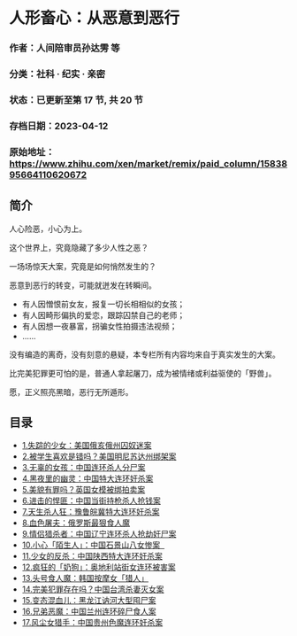 # 人形畜心：从恶意到恶行

### 作者：人间陪审员孙达雱 等

### 分类：社科 · 纪实 · 亲密

### 状态：已更新至第 17 节, 共 20 节
### 存档日期：2023-04-12

### 原始地址：https://www.zhihu.com/xen/market/remix/paid_column/1583895664110620672


## 简介
人心险恶，小心为上。


这个世界上，究竟隐藏了多少人性之恶？


一场场惊天大案，究竟是如何悄然发生的？


恶意到恶行的转变，可能就迸发在转瞬间。


* 有人因憎恨前女友，报复一切长相相似的女孩；
* 有人因畸形偏执的爱恋，跟踪囚禁自己的老师；
* 有人因想一夜暴富，拐骗女性拍摄违法视频；
* ……

没有编造的离奇，没有刻意的悬疑，本专栏所有内容均来自于真实发生的大案。


比完美犯罪更可怕的是，普通人拿起屠刀，成为被情绪或利益驱使的「野兽」。


愿，正义照亮黑暗，恶行无所遁形。




## 目录
- [1.失踪的少女：美国俄亥俄州囚奴迷案](1.失踪的少女：美国俄亥俄州囚奴迷案.md)<!-- 2022-12-12 05:40 -->
- [2.被学生喜欢是错吗？美国明尼苏达州绑架案](2.被学生喜欢是错吗？美国明尼苏达州绑架案.md)<!-- 2023-01-28 03:15 -->
- [3.无辜的女孩：中国连环杀人分尸案](3.无辜的女孩：中国连环杀人分尸案.md)<!-- 2023-01-28 03:15 -->
- [4.黑夜里的幽灵：中国特大连环奸杀案](4.黑夜里的幽灵：中国特大连环奸杀案.md)<!-- 2023-01-28 03:15 -->
- [5.美貌有罪吗？英国女模被绑拍卖案](5.美貌有罪吗？英国女模被绑拍卖案.md)<!-- 2023-01-28 03:15 -->
- [6.进击的悍匪：中国当街持枪杀人抢钱案](6.进击的悍匪：中国当街持枪杀人抢钱案.md)<!-- 2023-01-28 03:15 -->
- [7.天生杀人狂：豫鲁皖冀特大连环奸杀案](7.天生杀人狂：豫鲁皖冀特大连环奸杀案.md)<!-- 2023-03-06 03:59 -->
- [8.血色屠夫：俄罗斯最狠食人魔](8.血色屠夫：俄罗斯最狠食人魔.md)<!-- 2023-03-27 10:53 -->
- [9.情侣猎杀者：中国辽宁连环杀人抢劫奸尸案](9.情侣猎杀者：中国辽宁连环杀人抢劫奸尸案.md)<!-- 2023-04-10 08:58 -->
- [10.小心「陌生人」：中国石景山八女惨案  ](10.小心「陌生人」：中国石景山八女惨案%20 .md)<!-- 2023-03-31 04:05 -->
- [11.少女的反杀：中国陕西特大连环奸杀案](11.少女的反杀：中国陕西特大连环奸杀案.md)<!-- 2023-03-31 04:05 -->
- [12.疯狂的「奶狗」：奥地利站街女连环被害案](12.疯狂的「奶狗」：奥地利站街女连环被害案.md)<!-- 2023-03-31 04:05 -->
- [13.头号食人魔：韩国按摩女「猎人」](13.头号食人魔：韩国按摩女「猎人」.md)<!-- 2023-03-31 04:05 -->
- [14.完美犯罪存在吗？中国台湾杀妻灭女案](14.完美犯罪存在吗？中国台湾杀妻灭女案.md)<!-- 2023-03-31 04:05 -->
- [15.变态混血儿：黑龙江讷河大型囤尸案](15.变态混血儿：黑龙江讷河大型囤尸案.md)<!-- 2023-04-07 09:48 -->
- [16.兄弟恶魔：中国兰州连环碎尸食人案](16.兄弟恶魔：中国兰州连环碎尸食人案.md)<!-- 2023-03-31 04:05 -->
- [17.风尘女猎手：中国贵州色魔连环奸杀案](17.风尘女猎手：中国贵州色魔连环奸杀案.md)<!-- 2023-03-31 04:05 -->